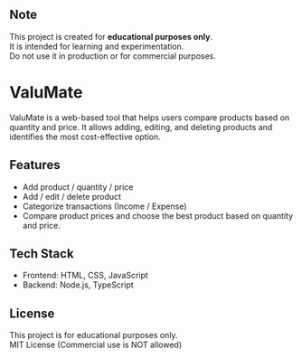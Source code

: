 ## Note
This project is created for **educational purposes only**.  
It is intended for learning and experimentation.  
Do not use it in production or for commercial purposes.

# ValuMate
ValuMate is a web-based tool that helps users compare products based on quantity and price. 
It allows adding, editing, and deleting products and identifies the most cost-effective option.

## Features
- Add product / quantity / price
- Add / edit / delete product
- Categorize transactions (Income / Expense)
- Compare product prices and choose the best product based on quantity and price.

## Tech Stack
- Frontend: HTML, CSS, JavaScript
- Backend: Node.js, TypeScript

## License
This project is for educational purposes only.  
MIT License (Commercial use is NOT allowed)
